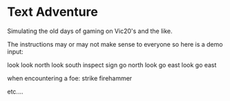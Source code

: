 Text Adventure
=================

Simulating the old days of gaming on Vic20's and the like.

The instructions may or may not make sense to everyone so here is a demo input:

look
look north
look south
inspect sign
go north
look
go east
look
go east

when encountering a foe:
strike
firehammer

etc....
